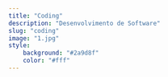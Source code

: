 ```yaml
---
title: "Coding"
description: "Desenvolvimento de Software"
slug: "coding"
image: "1.jpg"
style:
    background: "#2a9d8f"
    color: "#fff"
---
```

